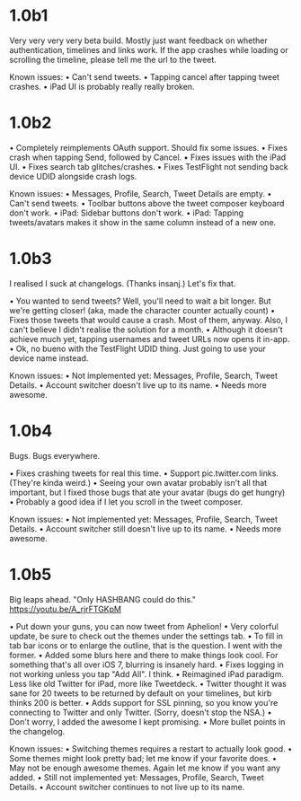 # 1.0b1
Very very very very beta build. Mostly just want feedback on whether authentication, timelines and links work. If the app crashes while loading or scrolling the timeline, please tell me the url to the tweet.

Known issues:
• Can't send tweets.
• Tapping cancel after tapping tweet crashes.
• iPad UI is probably really really broken.

# 1.0b2
• Completely reimplements OAuth support. Should fix some issues.
• Fixes crash when tapping Send, followed by Cancel.
• Fixes issues with the iPad UI.
• Fixes search tab glitches/crashes.
• Fixes TestFlight not sending back device UDID alongside crash logs.

Known issues:
• Messages, Profile, Search, Tweet Details are empty.
• Can't send tweets.
• Toolbar buttons above the tweet composer keyboard don't work.
• iPad: Sidebar buttons don't work.
• iPad: Tapping tweets/avatars makes it show in the same column instead of a new one.

# 1.0b3
I realised I suck at changelogs. (Thanks insanj.) Let's fix that.

• You wanted to send tweets? Well, you'll need to wait a bit longer. But we're getting closer! (aka, made the character counter actually count)
• Fixes those tweets that would cause a crash. Most of them, anyway. Also, I can't believe I didn't realise the solution for a month.
• Although it doesn't achieve much yet, tapping usernames and tweet URLs now opens it in-app.
• Ok, no bueno with the TestFlight UDID thing. Just going to use your device name instead.

Known issues:
• Not implemented yet: Messages, Profile, Search, Tweet Details.
• Account switcher doesn't live up to its name.
• Needs more awesome.

# 1.0b4
Bugs. Bugs everywhere.

• Fixes crashing tweets for real this time.
• Support pic.twitter.com links. (They're kinda weird.)
• Seeing your own avatar probably isn't all that important, but I fixed those bugs that ate your avatar (bugs do get hungry)
• Probably a good idea if I let you scroll in the tweet composer.

Known issues:
• Not implemented yet: Messages, Profile, Search, Tweet Details.
• Account switcher still doesn't live up to its name.
• Needs more awesome.

# 1.0b5
Big leaps ahead. "Only HASHBANG could do this." https://youtu.be/A_rjrFTGKpM

• Put down your guns, you can now tweet from Aphelion!
• Very colorful update, be sure to check out the themes under the settings tab.
• To fill in tab bar icons or to enlarge the outline, that is the question. I went with the former.
• Added some blurs here and there to make things look cool. For something that's all over iOS 7, blurring is insanely hard.
• Fixes logging in not working unless you tap "Add All". I think.
• Reimagined iPad paradigm. Less like old Twitter for iPad, more like Tweetdeck.
• Twitter thought it was sane for 20 tweets to be returned by default on your timelines, but kirb thinks 200 is better.
• Adds support for SSL pinning, so you know you're connecting to Twitter and only Twitter. (Sorry, doesn't stop the NSA.)
• Don't worry, I added the awesome I kept promising.
• More bullet points in the changelog.

Known issues:
• Switching themes requires a restart to actually look good.
• Some themes might look pretty bad; let me know if your favorite does.
• May not be enough awesome themes. Again let me know if you want any added.
• Still not implemented yet: Messages, Profile, Search, Tweet Details.
• Account switcher continues to not live up to its name.

